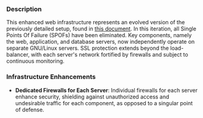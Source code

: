 ### Description

This enhanced web infrastructure represents an evolved version of the previously detailed setup, found in [this document](2-secured_and_monitored_web_infrastructure.md). In this iteration, all Single Points Of Failure (SPOFs) have been eliminated. Key components, namely the web, application, and database servers, now independently operate on separate GNU/Linux servers. SSL protection extends beyond the load-balancer, with each server's network fortified by firewalls and subject to continuous monitoring.

### Infrastructure Enhancements

- **Dedicated Firewalls for Each Server**: Individual firewalls for each server enhance security, shielding against unauthorized access and undesirable traffic for each component, as opposed to a singular point of defense.